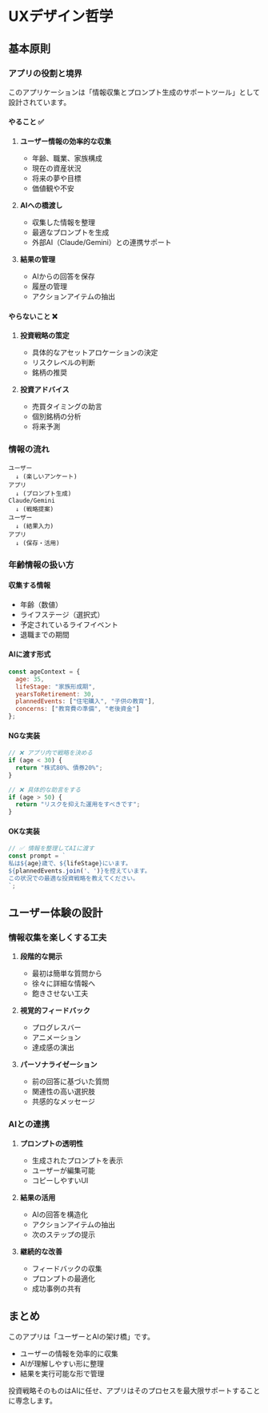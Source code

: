 # UXデザイン哲学

## 基本原則

### アプリの役割と境界

このアプリケーションは「情報収集とプロンプト生成のサポートツール」として設計されています。

#### やること ✅
1. **ユーザー情報の効率的な収集**
   - 年齢、職業、家族構成
   - 現在の資産状況
   - 将来の夢や目標
   - 価値観や不安

2. **AIへの橋渡し**
   - 収集した情報を整理
   - 最適なプロンプトを生成
   - 外部AI（Claude/Gemini）との連携サポート

3. **結果の管理**
   - AIからの回答を保存
   - 履歴の管理
   - アクションアイテムの抽出

#### やらないこと ❌
1. **投資戦略の策定**
   - 具体的なアセットアロケーションの決定
   - リスクレベルの判断
   - 銘柄の推奨

2. **投資アドバイス**
   - 売買タイミングの助言
   - 個別銘柄の分析
   - 将来予測

### 情報の流れ

```
ユーザー
  ↓ (楽しいアンケート)
アプリ
  ↓ (プロンプト生成)
Claude/Gemini
  ↓ (戦略提案)
ユーザー
  ↓ (結果入力)
アプリ
  ↓ (保存・活用)
```

### 年齢情報の扱い方

#### 収集する情報
- 年齢（数値）
- ライフステージ（選択式）
- 予定されているライフイベント
- 退職までの期間

#### AIに渡す形式
```javascript
const ageContext = {
  age: 35,
  lifeStage: "家族形成期",
  yearsToRetirement: 30,
  plannedEvents: ["住宅購入", "子供の教育"],
  concerns: ["教育費の準備", "老後資金"]
};
```

#### NGな実装
```javascript
// ❌ アプリ内で戦略を決める
if (age < 30) {
  return "株式80%、債券20%";
}

// ❌ 具体的な助言をする
if (age > 50) {
  return "リスクを抑えた運用をすべきです";
}
```

#### OKな実装
```javascript
// ✅ 情報を整理してAIに渡す
const prompt = `
私は${age}歳で、${lifeStage}にいます。
${plannedEvents.join('、')}を控えています。
この状況での最適な投資戦略を教えてください。
`;
```

## ユーザー体験の設計

### 情報収集を楽しくする工夫

1. **段階的な開示**
   - 最初は簡単な質問から
   - 徐々に詳細な情報へ
   - 飽きさせない工夫

2. **視覚的フィードバック**
   - プログレスバー
   - アニメーション
   - 達成感の演出

3. **パーソナライゼーション**
   - 前の回答に基づいた質問
   - 関連性の高い選択肢
   - 共感的なメッセージ

### AIとの連携

1. **プロンプトの透明性**
   - 生成されたプロンプトを表示
   - ユーザーが編集可能
   - コピーしやすいUI

2. **結果の活用**
   - AIの回答を構造化
   - アクションアイテムの抽出
   - 次のステップの提示

3. **継続的な改善**
   - フィードバックの収集
   - プロンプトの最適化
   - 成功事例の共有

## まとめ

このアプリは「ユーザーとAIの架け橋」です。
- ユーザーの情報を効率的に収集
- AIが理解しやすい形に整理
- 結果を実行可能な形で管理

投資戦略そのものはAIに任せ、アプリはそのプロセスを最大限サポートすることに専念します。